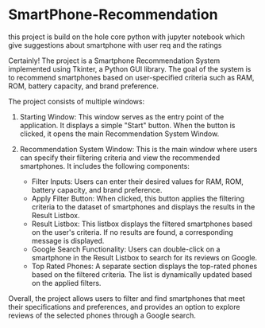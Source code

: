 # SmartPhone-Recommendation
this project is build on the hole core python with jupyter notebook which give suggestions about smartphone with user req and the  ratings

Certainly! The project is a Smartphone Recommendation System implemented using Tkinter, a Python GUI library. The goal of the system is to recommend smartphones based on user-specified criteria such as RAM, ROM, battery capacity, and brand preference.

The project consists of multiple windows:

1. Starting Window: This window serves as the entry point of the application. It displays a simple "Start" button. When the button is clicked, it opens the main Recommendation System Window.

2. Recommendation System Window: This is the main window where users can specify their filtering criteria and view the recommended smartphones. It includes the following components:

   - Filter Inputs: Users can enter their desired values for RAM, ROM, battery capacity, and brand preference.
   - Apply Filter Button: When clicked, this button applies the filtering criteria to the dataset of smartphones and displays the results in the Result Listbox.
   - Result Listbox: This listbox displays the filtered smartphones based on the user's criteria. If no results are found, a corresponding message is displayed.
   - Google Search Functionality: Users can double-click on a smartphone in the Result Listbox to search for its reviews on Google.
   - Top Rated Phones: A separate section displays the top-rated phones based on the filtered criteria. The list is dynamically updated based on the applied filters.

Overall, the project allows users to filter and find smartphones that meet their specifications and preferences, and provides an option to explore reviews of the selected phones through a Google search.
